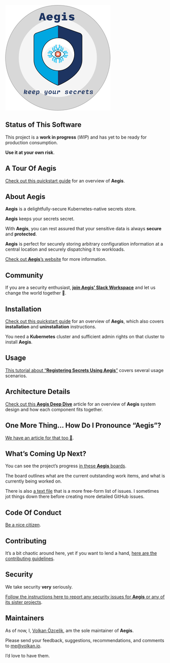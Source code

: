 ![Aegis](assets/aegis-banner.png "Aegis")

[spire]: https://spiffe.io/ "SPIFFE: Secure Production Identity Framework for Everyone"

## Status of This Software

This project is a **work in progress** (*WIP*) and has yet to be ready for 
production consumption. 

**Use it at your own risk**.

## A Tour Of Aegis

[Check out this quickstart guide][quickstart] for an overview of **Aegis**.

[quickstart]: https://aegis.z2h.dev/docs/

## About Aegis

**Aegis** is a delightfully-secure Kubernetes-native secrets store.

**Aegis** keeps your secrets secret. 

With **Aegis**, you can rest assured that your 
sensitive data is always **secure** and **protected**. 

**Aegis** is perfect for securely storing arbitrary configuration information at a 
central location and securely dispatching it to workloads.

[Check out **Aegis**’s website][aegis-web] for more information.

[aegis-web]: https://aegis.z2h.dev/

## Community

If you are a security enthusiast, [**join Aegis’ Slack Workspace**][slack-invite]
and let us change the world together 🤘.

[slack-invite]: https://join.slack.com/t/aegis-6n41813/shared_invite/zt-1myzqdi6t-jTvuRd1zDLbHX0gN8VkCqg "Join aegis.slack.com"

## Installation

[Check out this quickstart guide][quickstart] for an overview of **Aegis**,
which also covers **installation** and **uninstallation** instructions.

[quickstart]: https://aegis.z2h.dev/docs/

You need a **Kubernetes** cluster and sufficient admin rights on that cluster to
install **Aegis**.

## Usage

[This tutorial about “**Registering Secrets Using Aegis**”][register] covers
several usage scenarios.

[register]: https://aegis.z2h.dev/docs/register/

## Architecture Details

[Check out this **Aegis Deep Dive**][deep-dive] article for an overview
of **Aegis** system design and how each component fits together.

[deep-dive]: https://aegis.z2h.dev/docs/architecture/

## One More Thing… How Do I Pronounce “Aegis”?

[We have an article for that too 🙂][pronounce].

[pronounce]: https://aegis.z2h.dev/docs/pronunciation/

## What’s Coming Up Next?

You can see the project’s progress [in these **Aegis** boards][mdp].

The board outlines what are the current outstanding work items, and what is
currently being worked on.

[mdp]: https://github.com/zerotohero-dev/aegis/projects?query=is%3Aopen

There is also [a text file](aegis.txt) that is a more free-form list of
issues. I sometimes jot things down there before creating more detailed GitHub
issues.

[todo-txt]: https://github.com/todotxt "todo.txt"

## Code Of Conduct

[Be a nice citizen](CODE_OF_CONDUCT.md).

## Contributing

It’s a bit chaotic around here, yet if you want to lend a hand,
[here are the contributing guidelines](CONTRIBUTING.md).

## Security

We take security **very** seriously.

[Follow the instructions here to report any security issues for **Aegis**
or any of its sister projects](SECURITY.md).

## Maintainers

As of now, I, [Volkan Özçelik][me], am the sole maintainer of **Aegis**.

[me]: https://github.com/v0lkan "Volkan Özçelik"

Please send your feedback, suggestions, recommendations, and comments to
[me@volkan.io](mailto:me@volkan.io). 

I’d love to have them.
